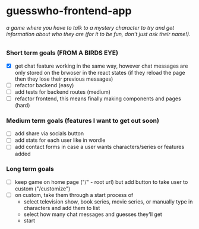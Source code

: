 # guesswho-frontend-app

###### a game where you have to talk to a mystery character to try and get information about who they are (for it to be fun, don't just ask their name!).

### Short term goals (FROM A BIRDS EYE)

- [x] get chat feature working in the same way, however chat messages are only stored on the brwoser in the react states (if they reload the page then they lose their previous messages)
- [ ] refactor backend (easy)
- [ ] add tests for backend routes (medium)
- [ ] refactor frontend, this means finally making components and pages (hard)

### Medium term goals (features I want to get out soon)

- [ ] add share via socials button 
- [ ] add stats for each user like in wordle
- [ ] add contact forms in case a user wants characters/series or features added

### Long term goals

- [ ] keep game on home page ("/" - root url) but add button to take user to custom ("/customize")
- [ ] on custom, take them through a start process of
    - select television show, book series, movie series, or manually type in characters and add them to list
    - select how many chat messages and guesses they'll get
    - start
